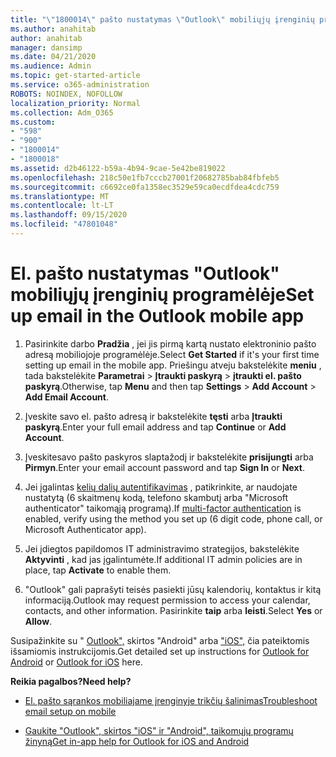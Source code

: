 ```yaml
---
title: "\"1800014\" pašto nustatymas \"Outlook\" mobiliųjų įrenginių programėlėje"
ms.author: anahitab
author: anahitab
manager: dansimp
ms.date: 04/21/2020
ms.audience: Admin
ms.topic: get-started-article
ms.service: o365-administration
ROBOTS: NOINDEX, NOFOLLOW
localization_priority: Normal
ms.collection: Adm_O365
ms.custom:
- "598"
- "900"
- "1800014"
- "1800018"
ms.assetid: d2b46122-b59a-4b94-9cae-5e42be819022
ms.openlocfilehash: 218c50e1fb7cccb27001f20682785bab84fbfeb5
ms.sourcegitcommit: c6692ce0fa1358ec3529e59ca0ecdfdea4cdc759
ms.translationtype: MT
ms.contentlocale: lt-LT
ms.lasthandoff: 09/15/2020
ms.locfileid: "47801048"
---
```

# <a name="set-up-email-in-the-outlook-mobile-app"></a><span data-ttu-id="9a69b-102">El. pašto nustatymas "Outlook" mobiliųjų įrenginių programėlėje</span><span class="sxs-lookup"><span data-stu-id="9a69b-102">Set up email in the Outlook mobile app</span></span>

1. <span data-ttu-id="9a69b-103">Pasirinkite darbo **Pradžia** , jei jis pirmą kartą nustato elektroninio pašto adresą mobiliojoje programėlėje.</span><span class="sxs-lookup"><span data-stu-id="9a69b-103">Select **Get Started** if it's your first time setting up email in the mobile app.</span></span> <span data-ttu-id="9a69b-104">Priešingu atveju bakstelėkite **meniu** , tada bakstelėkite **Parametrai** \> **Įtraukti paskyrą** \> **įtraukti el. pašto paskyrą**.</span><span class="sxs-lookup"><span data-stu-id="9a69b-104">Otherwise, tap **Menu** and then tap **Settings** \> **Add Account** \> **Add Email Account**.</span></span>

2. <span data-ttu-id="9a69b-105">Įveskite savo el. pašto adresą ir bakstelėkite **tęsti** arba **Įtraukti paskyrą**.</span><span class="sxs-lookup"><span data-stu-id="9a69b-105">Enter your full email address and tap **Continue** or **Add Account**.</span></span>

3. <span data-ttu-id="9a69b-106">Įveskitesavo pašto paskyros slaptažodį ir bakstelėkite **prisijungti** arba **Pirmyn**.</span><span class="sxs-lookup"><span data-stu-id="9a69b-106">Enter your email account password and tap **Sign In** or **Next**.</span></span>

4. <span data-ttu-id="9a69b-107">Jei įgalintas [kelių dalių autentifikavimas](https://docs.microsoft.com/microsoft-365/admin/security-and-compliance/set-up-multi-factor-authentication) , patikrinkite, ar naudojate nustatytą (6 skaitmenų kodą, telefono skambutį arba "Microsoft authenticator" taikomąją programą).</span><span class="sxs-lookup"><span data-stu-id="9a69b-107">If [multi-factor authentication](https://docs.microsoft.com/microsoft-365/admin/security-and-compliance/set-up-multi-factor-authentication) is enabled, verify using the method you set up (6 digit code, phone call, or Microsoft Authenticator app).</span></span>

5. <span data-ttu-id="9a69b-108">Jei įdiegtos papildomos IT administravimo strategijos, bakstelėkite **Aktyvinti** , kad jas įgalintumėte.</span><span class="sxs-lookup"><span data-stu-id="9a69b-108">If additional IT admin policies are in place, tap **Activate** to enable them.</span></span>

6. <span data-ttu-id="9a69b-109">"Outlook" gali paprašyti teisės pasiekti jūsų kalendorių, kontaktus ir kitą informaciją.</span><span class="sxs-lookup"><span data-stu-id="9a69b-109">Outlook may request permission to access your calendar, contacts, and other information.</span></span> <span data-ttu-id="9a69b-110">Pasirinkite **taip** arba **leisti**.</span><span class="sxs-lookup"><span data-stu-id="9a69b-110">Select **Yes** or **Allow**.</span></span>

<span data-ttu-id="9a69b-111">Susipažinkite su " [Outlook",](https://support.office.com/article/886db551-8dfa-4fd5-b835-f8e532091872.aspx) skirtos "Android" arba ["iOS",](https://support.office.com/article/b2de2161-cc1d-49ef-9ef9-81acd1c8e234.aspx) čia pateiktomis išsamiomis instrukcijomis.</span><span class="sxs-lookup"><span data-stu-id="9a69b-111">Get detailed set up instructions for [Outlook for Android](https://support.office.com/article/886db551-8dfa-4fd5-b835-f8e532091872.aspx) or [Outlook for iOS](https://support.office.com/article/b2de2161-cc1d-49ef-9ef9-81acd1c8e234.aspx) here.</span></span>
  
 <span data-ttu-id="9a69b-112">**Reikia pagalbos?**</span><span class="sxs-lookup"><span data-stu-id="9a69b-112">**Need help?**</span></span>
  
- [<span data-ttu-id="9a69b-113">El. pašto sąrankos mobiliajame įrenginyje trikčių šalinimas</span><span class="sxs-lookup"><span data-stu-id="9a69b-113">Troubleshoot email setup on mobile</span></span>](https://support.office.com/article/a264ef01-9c88-48fb-9285-7017e4f31f02.aspx)

- [<span data-ttu-id="9a69b-114">Gaukite "Outlook", skirtos "iOS" ir "Android", taikomųjų programų žinyną</span><span class="sxs-lookup"><span data-stu-id="9a69b-114">Get in-app help for Outlook for iOS and Android</span></span>](https://support.office.com/article/218a22d1-9fa5-4889-b689-de1c63493243.aspx#ID0EAABAAA=Contact_Support)
